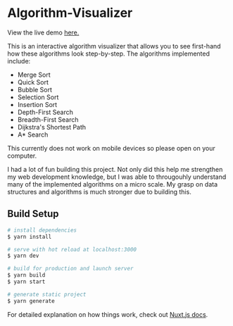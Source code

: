 # Algorithm-Visualizer

View the live demo [here.](https://algocanvas.netlify.app)

This is an interactive algorithm visualizer that allows you to see first-hand how these algorithms look step-by-step. 
The algorithms implemented include: 

* Merge Sort
* Quick Sort
* Bubble Sort
* Selection Sort
* Insertion Sort
* Depth-First Search
* Breadth-First Search
* Dijkstra's Shortest Path 
* A* Search

This currently does not work on mobile devices so please open on your computer.

I had a lot of fun building this project. Not only did this help me strengthen my web development knowledge, but I was able to througouhly understand many of the implemented algorithms on a micro scale. My grasp on data structures and algorithms is much stronger due to building this. 

## Build Setup

```bash
# install dependencies
$ yarn install

# serve with hot reload at localhost:3000
$ yarn dev

# build for production and launch server
$ yarn build
$ yarn start

# generate static project
$ yarn generate
```

For detailed explanation on how things work, check out [Nuxt.js docs](https://nuxtjs.org).
